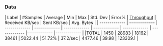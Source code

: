 
### Data

| Label  | #Samples | Average | Min | Max | Std. Dev | Error% | [Throughput](https://dzone.com/articles/jmeter-throughput-example-1) | Received KB/sec | Sent KB/sec | Avg. Bytes |
| ------------- | ------------- | ------------- | ------------- | ------------- | ------------- | ------------- | ------------- |------------- |------------- |
|TOTAL | 1450 | 28983 | 18162 | 38461 | 5022.44 | 51.72% | 37.2/sec | 4477.46 | 39.98 | 123309.1 |
